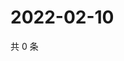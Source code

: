 # 2022-02-10

共 0 条

<!-- BEGIN WEIBO -->
<!-- 最后更新时间 Thu Feb 10 2022 04:09:18 GMT+0800 (China Standard Time) -->

<!-- END WEIBO -->
